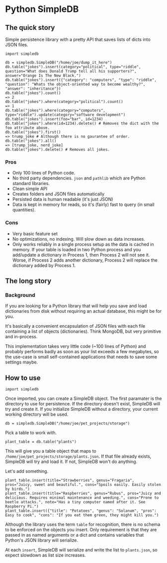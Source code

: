 # Python SimpleDB

## The quick story

Simple persistence library with a pretty API that saves lists of dicts into JSON files.

    import simpledb

    db = simpledb.SimpleDB("/home/joe/dump_it_here")
    db.table("jokes").insert(category="political", type="riddle", question="What does Donald Trump tell all his supporters?", answer="Orange Is The New Black.")
    db.table("jokes").insert({"category": "computers", "type": "riddle", "question": "Whats the object-oriented way to become wealthy?", "answer": "inheritance"})
    db.table("jokes").count()
    => 2
    db.table("jokes").where(category="political").count()
    => 1
    db.table("jokes").where(category="computers", type="riddle").update(category="software development")
    db.table("jokes").insert(foo="bar", id=1234)
    db.table("jokes").where(id=1234).delete() # Removes the dict with the foo attribute above.
    db.table("jokes").first()
    => trump_joke # Although there is no gaurantee of order.
    db.table("jokes").all()
    => [trump_joke, nerd_joke]
    db.table("jokes").delete() # Removes all jokes.

### Pros
- Only 100 lines of Python code.
- No third party dependencies. `json` and `pathlib` which are Python standard libraries.
- Clean simple API
- Creates folders and JSON files automatically
- Persisted data is human readable (it's just JSON)
- Data is kept in memory for reads, so it's (fairly) fast to query (in small quantities).

### Cons
- Very basic feature set
- No optimizations, no indexing. Will slow down as data increases.
- Only works reliably in a single process setup as the data is cached in memory. If your table is loaded in two Python process and you add/update a dictionary in Process 1, then Process 2 will not see it. Worse, if Process 2 adds another dictionary, Process 2 will replace the dictionary added by Process 1.

## The long story

### Background

If you are looking for a Python library that will help you save and load dictionaries from disk without requiring an actual database, this might be for you.

It's basically a convenient encapsulation of JSON files with each file containing a list of objects (dictionaries). Think MongoDB, but very primitive and in-process.

This implementation takes very little code (~100 lines of Python) and probably performs badly as soon as your list exceeds a few megabytes, so the use-case is small self-contained applications that needs to save some settings maybe.

## How to use

    import simpledb

Once imported, you can create a SimpleDB object. The first paramater is the directory to use for persistence. If the directory doesn't exist, SimpleDB will try and create it. If you initialize SimpleDB without a directory, your current working directory will be used.

    db = simpledb.SimpleDB("/home/joe/pet_projects/storage")

Pick a table to work with.

    plant_table = db.table("plants")

This will give you a table object that maps to `/home/joe/pet_projects/storage/plants.json`. If that file already exists, SimpleDB will try and load it. If not, SimpleDB won't do anything.

Let's add something.

    plant_table.insert(title="Strawberries", genus="Fragaria", pros="Juicy, sweet and beautiful.", cons="Spoils easily. Easily stolen by birds.")
    plant_table.insert(title="Raspberries", genus="Rubus", pros="Juicy and delicious. Requires minimal maintenance and weeding.", cons="Prone to beetle attacks.", note="Has a tiny computer named after it. See Raspberry Pi.")
    plant_table.insert({"title": "Potatoes", "genus": "Solanum", "pros": Easy to cook", "cons": "If you eat them green, they might kill you.")

Although the library uses the term `table` for recognition, there is no schema to be enforced on the objects you insert. Only requirement is that they are passed in as named arguments or a dict and contains variables that Python's JSON library will serialize.

At each `insert`, SimpleDB will serialize and write the list to `plants.json`, so expect slowdown as list size increases.

